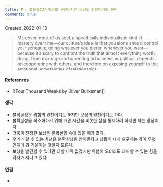 ```yaml
---
title: P - 불확실성은 위험의 원천이지만 보상의 원천이기도 하다
comments: true
---
```


Created: 2022-01-10

>Moreover, most of us seek a specifically individualistic kind of mastery over time—our culture’s ideal is that you alone should control your schedule, doing whatever you prefer, whenever you want—because it’s scary to confront the truth that almost everything worth doing, from marriage and parenting to business or politics, depends on cooperating with others, and therefore on exposing yourself to the emotional uncertainties of relationships.

#### References
- [[Four Thousand Weeks by Oliver Burkeman]]

#### 생각
- 불확실성은 위험의 원천이기도 하지만 보상의 원천이기도 하다. 
- 불확실성을 최소화하기 위해 개인 시간을 비롯한 삶을 통제하려 하지만 이는 망상이다.
- 더욱이 진정한 보상은 불확실함 속에 있을 때가 많다.
- 우리가 할 수 있는 최선은 불확실성을 받아들이고 상황이 내게 요구하는 것이 무엇인지에 귀 기울이는 것일지 모른다.
- 보상을 발견할 수 있다면 더할 나위 없겠지만 위험이 오더라도 대처할 수 있는 힘을 각자가 지니고 있다.

#### 연결
- 